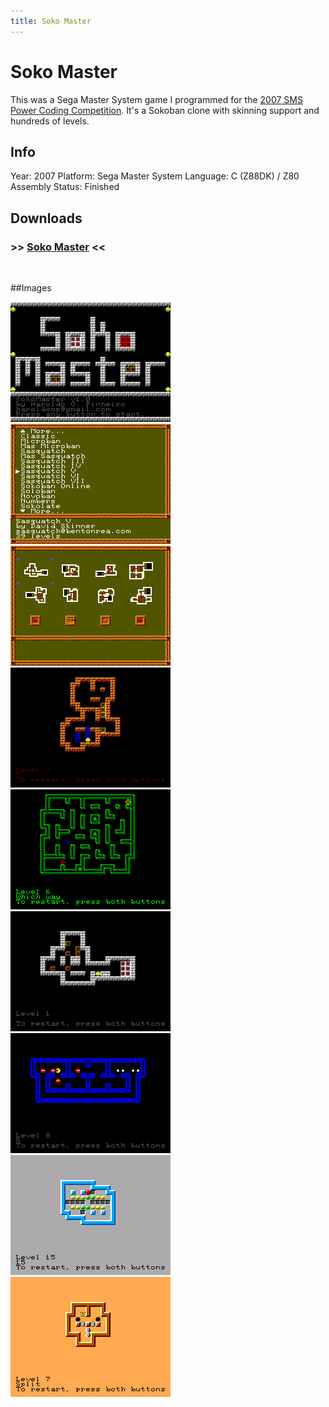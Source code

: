 ```yaml
---
title: Soko Master
---
```


# Soko Master

This was a Sega Master System game I programmed for the [2007 SMS Power Coding Competition](http://www.smspower.org/Competitions/Coding-2007). It's a Sokoban clone with skinning support and hundreds of levels.

## Info
Year: 2007
Platform: Sega Master System
Language: C (Z88DK) / Z80 Assembly
Status: Finished 

## Downloads
### >> [Soko Master](/downloads/SokoMaster-SMS-1.00.zip "Download Soko Master") <<
<br>

##Images

<div class="ContentFlow">
	<div class="flow">
		<img class="item" src="/soko-master-sms/sokoban-01.png" />
		<img class="item" src="/soko-master-sms/sokoban-02.png" />
		<img class="item" src="/soko-master-sms/sokoban-03.png" />
		<img class="item" src="/soko-master-sms/sokoban-04.png" />
		<img class="item" src="/soko-master-sms/sokoban-05.png" />
		<img class="item" src="/soko-master-sms/sokoban-06.png" />
		<img class="item" src="/soko-master-sms/sokoban-07.png" />
		<img class="item" src="/soko-master-sms/sokoban-08.png" />
		<img class="item" src="/soko-master-sms/sokoban-09.png" />
	</div>
</div>
